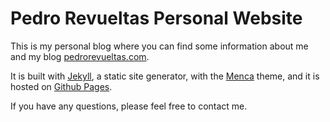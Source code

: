 # Pedro Revueltas Personal Website

This is my personal blog where you can find some information about me and my blog [pedrorevueltas.com](https://pedrorevueltas.com).

It is built with [Jekyll](https://jekyllrb.com), a static site generator, with the [Menca](https://jekyllthemes.io/theme/menca-blog-jekyll-theme) theme, and it is hosted on [Github Pages](https://pages.github.com).

If you have any questions, please feel free to contact me.
